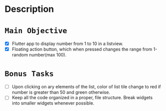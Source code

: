 # Description
# `Main Objective`
* [x] Flutter app to display number from 1 to 10 in a listview.
* [x] Floating action button, which when pressed changes the range from 1-random number(max 100).
# `Bonus Tasks`
* [ ] Upon clicking on ary elements of the list, color of list tile change to red if number is greater than 50 and green otherwise.
* [ ] Keep all the code organized in a proper, file structure. Break widgets into smaller widgets whenever possible.
